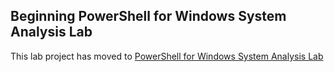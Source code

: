 ## Beginning PowerShell for Windows System Analysis Lab

This lab project has moved to [PowerShell for Windows System Analysis Lab](https://github.com/deanbunn/Windows_System_Analysis_Lab)

